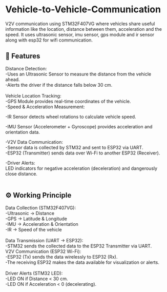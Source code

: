 # Vehicle-to-Vehicle-Communication
V2V communication using STM32F407VG where vehicles share useful information like the location, distance between them, acceleration and the speed. It uses ultrasonic sensor, imu sensor, gps module and ir sensor along with esp32 for wifi communication.<br />

## 📌 Features<br />
Distance Detection:<br />
-Uses an Ultrasonic Sensor to measure the distance from the vehicle ahead.<br />
-Alerts the driver if the distance falls below 30 cm.<br />
<br />
Vehicle Location Tracking:<br />
-GPS Module provides real-time coordinates of the vehicle.<br />
-Speed & Acceleration Measurement:<br />

-IR Sensor detects wheel rotations to calculate vehicle speed.<br />

-IMU Sensor (Accelerometer + Gyroscope) provides acceleration and orientation data.<br />

-V2V Data Communication:<br />
-Sensor data is collected by STM32 and sent to ESP32 via UART.<br />
-ESP32 (Transmitter) sends data over Wi-Fi to another ESP32 (Receiver).<br />

-Driver Alerts:<br />
LED indicators for negative acceleration (deceleration) and dangerously close distance.<br />
<br />
## ⚙️ Working Principle
Data Collection (STM32F407VG):<br />
-Ultrasonic → Distance<br />
-GPS → Latitude & Longitude<br />
-IMU → Acceleration & Orientation<br />
-IR → Speed of the vehicle<br />
<br />
Data Transmission (UART → ESP32):<br />
-STM32 sends the collected data to the ESP32 Transmitter via UART.<br />
V2V Communication (ESP32 Wi-Fi):<br />
-ESP32 (Tx) sends the data wirelessly to ESP32 (Rx).<br />
-The receiving ESP32 makes the data available for visualization or alerts.<br />
<br />
Driver Alerts (STM32 LED):<br />
-LED ON if Distance < 30 cm.<br />
-LED ON if Acceleration < 0 (decelerating).<br />


